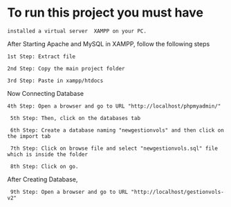 
# To run this project you must have
```
installed a virtual server  XAMPP on your PC.
 ```
After Starting Apache and MySQL in XAMPP, follow the following steps
```
1st Step: Extract file

2nd Step: Copy the main project folder

3rd Step: Paste in xampp/htdocs
```

Now Connecting Database
```
4th Step: Open a browser and go to URL "http://localhost/phpmyadmin/"
 
 5th Step: Then, click on the databases tab
 
 6th Step: Create a database naming "newgestionvols" and then click on the import tab
 
 7th Step: Click on browse file and select "newgestionvols.sql" file which is inside the folder
 
 8th Step: Click on go.
 ```

After Creating Database,
```
 9th Step: Open a browser and go to URL "http://localhost/gestionvols-v2"
 ```
